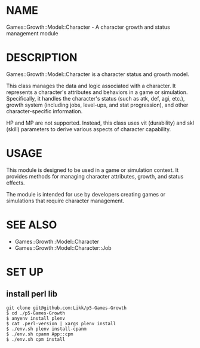 # NAME                          

Games::Growth::Model::Character - A character growth and status management module

# DESCRIPTION                   

Games::Growth::Model::Character is a character status and growth model.  

This class manages the data and logic associated with a character.
It represents a character's attributes and behaviors in a game or simulation.
Specifically, it handles the character's status (such as atk, def, agi, etc.), growth system (including jobs, level-ups, and stat progression), and other character-specific information.  

HP and MP are not supported. Instead, this class uses vit (durability) and skl (skill) parameters to derive various aspects of character capability.  

# USAGE                         

This module is designed to be used in a game or simulation context.
It provides methods for managing character attributes, growth, and status effects.  

The module is intended for use by developers creating games or simulations that require character management.  

# SEE ALSO                      

- Games::Growth::Model::Character
- Games::Growth::Model::Character::Job  

# SET UP

## install perl lib
```
git clone git@github.com:Likk/p5-Games-Growth
$ cd ./p5-Games-Growth
$ anyenv install plenv
$ cat .perl-version | xargs plenv install
$ ./env.sh plenv install-cpanm
$ ./env.sh cpanm App::cpm
$ ./env.sh cpm install
```
